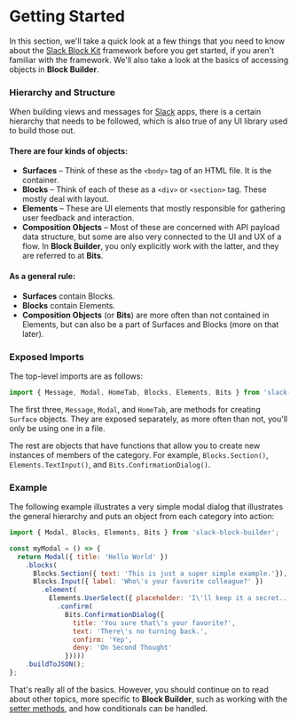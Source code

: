 # Getting Started

In this section, we'll take a quick look at a few things that you need to know about the [Slack Block Kit](https://api.slack.com/block-kit) framework before you get started, if you aren't familiar with the framework. We'll also take a look at the basics of accessing objects in **Block Builder**.

### Hierarchy and Structure

When building views and messages for [Slack](https://slack.com) apps, there is a certain hierarchy that needs to be followed, which is also true of any UI library used to build those out.

#### There are four kinds of objects: ####

* **Surfaces** – Think of these as the `<body>` tag of an HTML file. It is the container. 
* **Blocks** – Think of each of these as a `<div>` or `<section>` tag. These mostly deal with layout. 
* **Elements** – These are UI elements that mostly responsible for gathering user feedback and interaction.
* **Composition Objects** – Most of these are concerned with API payload data structure, but some are also very connected to the UI and UX of a flow. In **Block Builder**, you only explicitly work with the latter, and they are referred to at **Bits**.

#### As a general rule: ####

* **Surfaces** contain Blocks.
* **Blocks** contain Elements.
* **Composition Objects** (or **Bits**) are more often than not contained in Elements, but can also be a part of Surfaces and Blocks (more on that later).

### Exposed Imports

The top-level imports are as follows: 

```javascript
import { Message, Modal, HomeTab, Blocks, Elements, Bits } from 'slack-block-builder';
```
The first three, `Message`, `Modal`, and `HomeTab`, are methods for creating `Surface` objects. They are exposed separately, as more often than not, you'll only be using one in a file.

The rest are objects that have functions that allow you to create new instances of members of the category. For example, `Blocks.Section()`, `Elements.TextInput()`, and `Bits.ConfirmationDialog()`.

### Example

The following example illustrates a very simple modal dialog that illustrates the general hierarchy and puts an object from each category into action:

```javascript
import { Modal, Blocks, Elements, Bits } from 'slack-block-builder';

const myModal = () => {
  return Modal({ title: 'Hello World' })
    .blocks(
      Blocks.Section({ text: 'This is just a super simple example.'}),    
      Blocks.Input({ label: 'Who\'s your favorite colleague?' })
        .element(
          Elements.UserSelect({ placeholder: 'I\'ll keep it a secret...'})  
            .confirm(
              Bits.ConfirmationDialog({
                title: 'You sure that\'s your favorite?',
                text: 'There\'s no turning back.',
                confirm: 'Yep',
                deny: 'On Second Thought'
              }))))
    .buildToJSON();   
};
```

That's really all of the basics. However, you should continue on to read about other topics, more specific to **Block Builder**, such as working with the [setter methods](setter-methods.md), and how conditionals can be handled.
